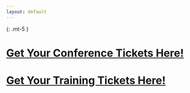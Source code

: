 ```yaml
---
layout: default
---
```


{: .mt-5 }
# [Get Your Conference Tickets Here!](https://events.eventzilla.net/e/bsides-rochester-2023--conference-2138602907)
# [Get Your Training Tickets Here!](https://events.eventzilla.net/e/-bsides-rochester-2023--trainings-2138597401?=1676767103865)
